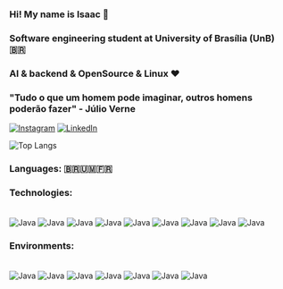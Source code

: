 ### Hi! My name is Isaac 🚀
### Software engineering student at University of Brasília (UnB) 🇧🇷
### AI & backend & OpenSource & Linux ❤️
### "Tudo o que um homem pode imaginar, outros homens poderão fazer" - Júlio Verne
[![Instagram](https://img.shields.io/badge/Instagram-E4405F?style=for-the-badge&logo=instagram&logoColor=white
)](https://www.instagram.com/isaacp.menezes/)
[![LinkedIn](https://img.shields.io/badge/LinkedIn-0077B5?style=for-the-badge&logo=linkedin&logoColor=white
)](https://www.linkedin.com/in/isaac-menezes-pereira-798039277/)

![Top Langs](https://github-readme-stats.vercel.app/api/top-langs/?username=IsaacMPereira&hide_progress=false)

### Languages: 🇧🇷🇺🇲🇫🇷

### Technologies:
<div style="display: inline_block"><br/>
    <img align="center" alt="Java" src="https://img.shields.io/badge/Java-ED8B00?style=for-the-badge&logo=openjdk&logoColor=white">
    <img align="center" alt="Java" src="https://img.shields.io/badge/C-00599C?style=for-the-badge&logo=c&logoColor=white">
    <img align="center" alt="Java" src="https://img.shields.io/badge/C%2B%2B-00599C?style=for-the-badge&logo=c%2B%2B&logoColor=white">
    <img align="center" alt="Java" src="https://img.shields.io/badge/Python-14354C?style=for-the-badge&logo=python&logoColor=white">
    <img align="center" alt="Java" src="https://img.shields.io/badge/R-276DC3?style=for-the-badge&logo=r&logoColor=white">
    <img align="center" alt="Java" src="https://img.shields.io/badge/HTML-239120?style=for-the-badge&logo=html5&logoColor=white">
    <img align="center" alt="Java" src="https://img.shields.io/badge/CSS-239120?&style=for-the-badge&logo=css3&logoColor=white">
    <img align="center" alt="Java" src="https://img.shields.io/badge/JavaScript-F7DF1E?style=for-the-badge&logo=javascript&logoColor=black">
    <img align="center" alt="Java" src="https://img.shields.io/badge/PostgreSQL-316192?style=for-the-badge&logo=postgresql&logoColor=white">
</div>

### Environments:
<div style="display: inline_block"><br/>
    <img align="center" alt="Java" src="https://img.shields.io/badge/Visual_Studio-5C2D91?style=for-the-badge&logo=visual%20studio&logoColor=white">
    <img align="center" alt="Java" src="https://img.shields.io/badge/IntelliJ_IDEA-000000.svg?style=for-the-badge&logo=intellij-idea&logoColor=white">
    <img align="center" alt="Java" src="https://img.shields.io/badge/VIM-%2311AB00.svg?&style=for-the-badge&logo=vim&logoColor=white">
    <img align="center" alt="Java" src="https://img.shields.io/badge/Arduino_IDE-00979D?style=for-the-badge&logo=arduino&logoColor=white">
    <img align="center" alt="Java" src="https://img.shields.io/badge/Miro-050038?style=for-the-badge&logo=Miro&logoColor=white">
    <img align="center" alt="Java" src="https://img.shields.io/badge/Overleaf-47A141?style=for-the-badge&logo=Overleaf&logoColor=white">
    <img align="center" alt="Java" src="https://img.shields.io/badge/LibreOffice-18A303?style=for-the-badge&logo=LibreOffice&logoColor=white">
</div>
